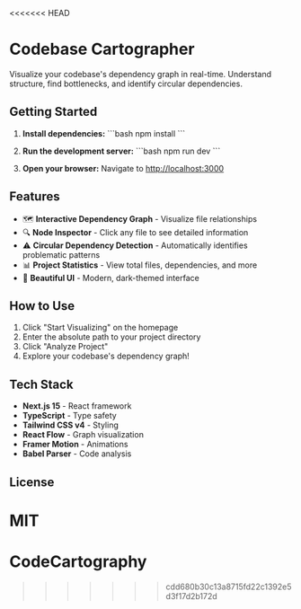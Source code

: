 <<<<<<< HEAD
# Codebase Cartographer

Visualize your codebase's dependency graph in real-time. Understand structure, find bottlenecks, and identify circular dependencies.

## Getting Started

1. **Install dependencies:**
   \`\`\`bash
   npm install
   \`\`\`

2. **Run the development server:**
   \`\`\`bash
   npm run dev
   \`\`\`

3. **Open your browser:**
   Navigate to [http://localhost:3000](http://localhost:3000)

## Features

- 🗺️ **Interactive Dependency Graph** - Visualize file relationships
- 🔍 **Node Inspector** - Click any file to see detailed information
- ⚠️ **Circular Dependency Detection** - Automatically identifies problematic patterns
- 📊 **Project Statistics** - View total files, dependencies, and more
- 🎨 **Beautiful UI** - Modern, dark-themed interface

## How to Use

1. Click "Start Visualizing" on the homepage
2. Enter the absolute path to your project directory
3. Click "Analyze Project"
4. Explore your codebase's dependency graph!

## Tech Stack

- **Next.js 15** - React framework
- **TypeScript** - Type safety
- **Tailwind CSS v4** - Styling
- **React Flow** - Graph visualization
- **Framer Motion** - Animations
- **Babel Parser** - Code analysis

## License

MIT
=======
# CodeCartography
>>>>>>> cdd680b30c13a8715fd22c1392e5d3f17d2b172d
